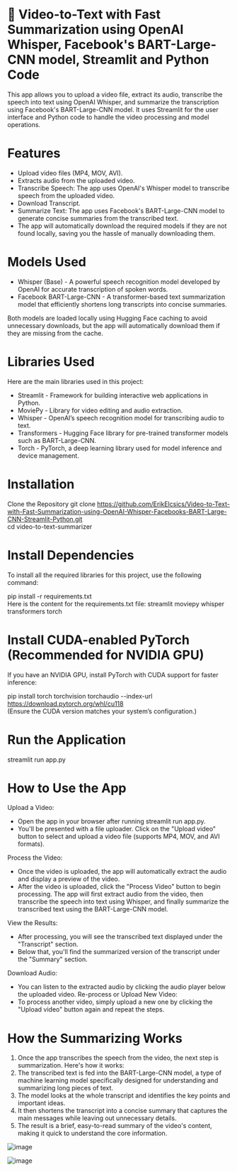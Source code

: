 # 🎥 Video-to-Text with Fast Summarization using OpenAI Whisper, Facebook's BART-Large-CNN model, Streamlit and Python Code

This app allows you to upload a video file, extract its audio, transcribe the speech into text using OpenAI Whisper, and summarize the transcription using Facebook's BART-Large-CNN model. It uses Streamlit for the user interface and Python code to handle the video processing and model operations.

# Features
- Upload video files (MP4, MOV, AVI).
- Extracts audio from the uploaded video.
- Transcribe Speech: The app uses OpenAI's Whisper model to transcribe speech from the uploaded video.
- Download Transcript.
- Summarize Text: The app uses Facebook's BART-Large-CNN model to generate concise summaries from the transcribed text.
- The app will automatically download the required models if they are not found locally, saving you the hassle of manually downloading them.

# Models Used
- Whisper (Base) - A powerful speech recognition model developed by OpenAI for accurate transcription of spoken words.
- Facebook BART-Large-CNN - A transformer-based text summarization model that efficiently shortens long transcripts into concise summaries.

Both models are loaded locally using Hugging Face caching to avoid unnecessary downloads, but the app will automatically download them if they are missing from the cache.

# Libraries Used
Here are the main libraries used in this project:

- Streamlit - Framework for building interactive web applications in Python.
- MoviePy - Library for video editing and audio extraction.
- Whisper - OpenAI’s speech recognition model for transcribing audio to text.
- Transformers - Hugging Face library for pre-trained transformer models such as BART-Large-CNN.
- Torch - PyTorch, a deep learning library used for model inference and device management.

# Installation
Clone the Repository
git clone https://github.com/ErikElcsics/Video-to-Text-with-Fast-Summarization-using-OpenAI-Whisper-Facebooks-BART-Large-CNN-Streamlit-Python.git  
cd video-to-text-summarizer 
 
# Install Dependencies
To install all the required libraries for this project, use the following command:

pip install -r requirements.txt  
Here is the content for the requirements.txt file:
streamlit
moviepy
whisper
transformers
torch

# Install CUDA-enabled PyTorch (Recommended for NVIDIA GPU)
If you have an NVIDIA GPU, install PyTorch with CUDA support for faster inference:

pip install torch torchvision torchaudio --index-url https://download.pytorch.org/whl/cu118  
(Ensure the CUDA version matches your system’s configuration.)

# Run the Application
streamlit run app.py  

# How to Use the App
Upload a Video:

- Open the app in your browser after running streamlit run app.py.
- You'll be presented with a file uploader. Click on the "Upload video" button to select and upload a video file (supports MP4, MOV, and AVI formats).

Process the Video:

- Once the video is uploaded, the app will automatically extract the audio and display a preview of the video.
- After the video is uploaded, click the "Process Video" button to begin processing. The app will first extract audio from the video, then transcribe the speech into text using Whisper, and finally summarize the transcribed text using the BART-Large-CNN model.

View the Results:

- After processing, you will see the transcribed text displayed under the "Transcript" section.
- Below that, you'll find the summarized version of the transcript under the "Summary" section.

Download Audio:

- You can listen to the extracted audio by clicking the audio player below the uploaded video.
Re-process or Upload New Video:
- To process another video, simply upload a new one by clicking the "Upload video" button again and repeat the steps.

# How the Summarizing Works
1. Once the app transcribes the speech from the video, the next step is summarization. Here's how it works:
2. The transcribed text is fed into the BART-Large-CNN model, a type of machine learning model specifically designed for understanding and summarizing long pieces of text.
3. The model looks at the whole transcript and identifies the key points and important ideas.
4. It then shortens the transcript into a concise summary that captures the main messages while leaving out unnecessary details.
5. The result is a brief, easy-to-read summary of the video's content, making it quick to understand the core information.

![image](https://github.com/user-attachments/assets/0ffd3145-2861-4064-8bfb-7aaa3f8ec026)

![image](https://github.com/user-attachments/assets/89d92369-4560-4fbf-88a6-352e2933bfb5)



